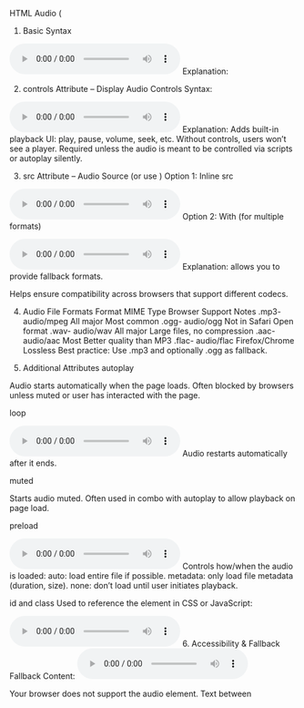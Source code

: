 HTML Audio (<audio>)

1. Basic Syntax

<audio src="audio.mp3" controls></audio>
Explanation:
<audio> is used to embed audio files in a web page.
It is a media tag like <video>.
By default, audio won't play or show anything unless:
controls is added (for playback controls).
Or it’s controlled by JavaScript.

2. controls Attribute – Display Audio Controls
   Syntax:

<audio src="song.mp3" controls></audio>
Explanation:
Adds built-in playback UI: play, pause, volume, seek, etc.
Without controls, users won’t see a player.
Required unless the audio is meant to be controlled via scripts or autoplay silently.

3. src Attribute – Audio Source (or use <source>)
   Option 1: Inline src

<audio src="sound.mp3" controls></audio>
Option 2: With <source> (for multiple formats)

<audio controls>
  <source src="sound.mp3" type="audio/mpeg">
  <source src="sound.ogg" type="audio/ogg">
  Your browser does not support the audio element.
</audio>
Explanation:
<source> allows you to provide fallback formats.

Helps ensure compatibility across browsers that support different codecs.

4. Audio File Formats
   Format MIME Type Browser Support Notes
   .mp3- audio/mpeg All major Most common
   .ogg- audio/ogg Not in Safari Open format
   .wav- audio/wav All major Large files, no compression
   .aac- audio/aac Most Better quality than MP3
   .flac- audio/flac Firefox/Chrome Lossless
   Best practice: Use .mp3 and optionally .ogg as fallback.

5. Additional Attributes
   autoplay

<audio src="intro.mp3" autoplay></audio>
Audio starts automatically when the page loads.
Often blocked by browsers unless muted or user has interacted with the page.

loop

<audio src="background.mp3" loop controls></audio>
Audio restarts automatically after it ends.

muted

<audio src="alert.mp3" muted autoplay></audio>
Starts audio muted.
Often used in combo with autoplay to allow playback on page load.

preload

<audio src="clip.mp3" controls preload="auto"></audio>
Controls how/when the audio is loaded:
auto: load entire file if possible.
metadata: only load file metadata (duration, size).
none: don’t load until user initiates playback.

id and class
Used to reference the element in CSS or JavaScript:

<audio id="bg-music" src="music.mp3" controls></audio> 6. Accessibility & Fallback
Fallback Content:
<audio controls>

  <source src="file.mp3" type="audio/mpeg">
  Your browser does not support the audio element.
</audio>
Text between <audio> tags is displayed if the browser does not support audio.

Best practices:
Always include meaningful aria-label or title if needed.
Make sure audio doesn’t autoplay without user control (for accessibility and UX).

7. JavaScript Control of Audio
   <audio id="player" src="sound.mp3"></audio>
   <button onclick="document.getElementById('player').play()">Play Sound</button>
   Useful JavaScript Methods:
   Method Purpose
   .play() Starts playback
   .pause() Pauses playback
   .volume = 0.5 Set volume (0 to 1)
   .currentTime = 10 Jump to 10 seconds
   .loop = true Enable looping

8. Common Use Cases
   Background Music (looped, no controls)

<audio src="ambient.mp3" autoplay loop hidden></audio>
Notification Sounds

<audio id="ping" src="ping.mp3"></audio>

<script>
  function notify() {
    document.getElementById("ping").play();
  }
</script>

Language Learning / Audio Clips

<p>Click to hear pronunciation:</p>
<audio id="word" src="hello.mp3"></audio>
<button onclick="document.getElementById('word').play()">🔊 Hear "Hello"</button>
9. Common Mistakes & Fixes
Forgetting controls -Add controls for UI
Audio doesn't play on load- Use autoplay muted or trigger via JS
Missing fallback formats-se <source> tags for compatibility
Audio not accessible-Use aria-label, avoid autoplay

Best Practices
-Use controls unless you’re managing audio with JavaScript.
-Use autoplay muted only when necessary and respectful.
-Include alt text for context near audio content (especially in quizzes, lessons, etc.).
-Optimize audio file size and use efficient formats.
-Respect user settings (e.g. autoplay may frustrate users).
